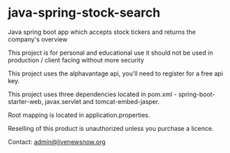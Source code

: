# java-spring-stock-search
Java spring boot app which accepts stock tickers and returns the company's overview

This project is for personal and educational use it should not be used in production / client facing without more security

This project uses the alphavantage api, you'll need to register for a free api key.

This project uses three dependencies located in pom.xml - spring-boot-starter-web, javax.servlet and tomcat-embed-jasper.

Root mapping is located in application.properties.

Reselling of this product is unauthorized unless you purchase a licence.

Contact: admin@livenewsnow.org
